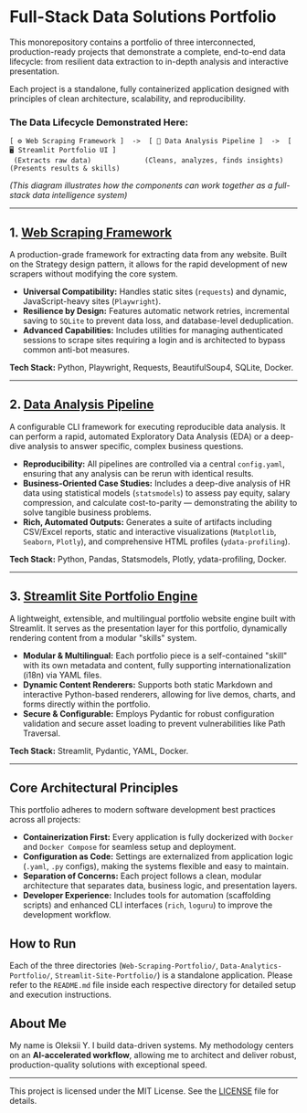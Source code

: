 # Full-Stack Data Solutions Portfolio

This monorepository contains a portfolio of three interconnected, production-ready projects that demonstrate a complete, end-to-end data lifecycle: from resilient data extraction to in-depth analysis and interactive presentation.

Each project is a standalone, fully containerized application designed with principles of clean architecture, scalability, and reproducibility.

### The Data Lifecycle Demonstrated Here:

```
[ ⚙️ Web Scraping Framework ]  ->  [ 🔬 Data Analysis Pipeline ]  ->  [ 🖥️ Streamlit Portfolio UI ]
 (Extracts raw data)             (Cleans, analyzes, finds insights)   (Presents results & skills)
```
*(This diagram illustrates how the components can work together as a full-stack data intelligence system)*

---

## 1. [Web Scraping Framework](./Web-Scraping-Portfolio/)

A production-grade framework for extracting data from any website. Built on the Strategy design pattern, it allows for the rapid development of new scrapers without modifying the core system.

*   **Universal Compatibility:** Handles static sites (`requests`) and dynamic, JavaScript-heavy sites (`Playwright`).
*   **Resilience by Design:** Features automatic network retries, incremental saving to `SQLite` to prevent data loss, and database-level deduplication.
*   **Advanced Capabilities:** Includes utilities for managing authenticated sessions to scrape sites requiring a login and is architected to bypass common anti-bot measures.

**Tech Stack:** Python, Playwright, Requests, BeautifulSoup4, SQLite, Docker.

---

## 2. [Data Analysis Pipeline](./Data-Analytics-Portfolio/)

A configurable CLI framework for executing reproducible data analysis. It can perform a rapid, automated Exploratory Data Analysis (EDA) or a deep-dive analysis to answer specific, complex business questions.

*   **Reproducibility:** All pipelines are controlled via a central `config.yaml`, ensuring that any analysis can be rerun with identical results.
*   **Business-Oriented Case Studies:** Includes a deep-dive analysis of HR data using statistical models (`statsmodels`) to assess pay equity, salary compression, and calculate cost-to-parity — demonstrating the ability to solve tangible business problems.
*   **Rich, Automated Outputs:** Generates a suite of artifacts including CSV/Excel reports, static and interactive visualizations (`Matplotlib`, `Seaborn`, `Plotly`), and comprehensive HTML profiles (`ydata-profiling`).

**Tech Stack:** Python, Pandas, Statsmodels, Plotly, ydata-profiling, Docker.

---

## 3. [Streamlit Site Portfolio Engine](./Streamlit-Site-Portfolio/)

A lightweight, extensible, and multilingual portfolio website engine built with Streamlit. It serves as the presentation layer for this portfolio, dynamically rendering content from a modular "skills" system.

*   **Modular & Multilingual:** Each portfolio piece is a self-contained "skill" with its own metadata and content, fully supporting internationalization (i18n) via YAML files.
*   **Dynamic Content Renderers:** Supports both static Markdown and interactive Python-based renderers, allowing for live demos, charts, and forms directly within the portfolio.
*   **Secure & Configurable:** Employs Pydantic for robust configuration validation and secure asset loading to prevent vulnerabilities like Path Traversal.

**Tech Stack:** Streamlit, Pydantic, YAML, Docker.

---

## Core Architectural Principles

This portfolio adheres to modern software development best practices across all projects:

*   **Containerization First:** Every application is fully dockerized with `Docker` and `Docker Compose` for seamless setup and deployment.
*   **Configuration as Code:** Settings are externalized from application logic (`.yaml`, `.py` configs), making the systems flexible and easy to maintain.
*   **Separation of Concerns:** Each project follows a clean, modular architecture that separates data, business logic, and presentation layers.
*   **Developer Experience:** Includes tools for automation (scaffolding scripts) and enhanced CLI interfaces (`rich`, `loguru`) to improve the development workflow.

## How to Run

Each of the three directories (`Web-Scraping-Portfolio/`, `Data-Analytics-Portfolio/`, `Streamlit-Site-Portfolio/`) is a standalone application. Please refer to the `README.md` file inside each respective directory for detailed setup and execution instructions.

## About Me

My name is Oleksii Y. I build data-driven systems. My methodology centers on an **AI-accelerated workflow**, allowing me to architect and deliver robust, production-quality solutions with exceptional speed.

---

This project is licensed under the MIT License. See the [LICENSE](https://opensource.org/license/mit) file for details.